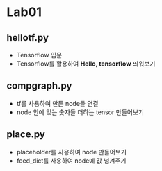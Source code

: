 # Lab01

## hellotf.py
- Tensorflow 입문
- Tensorflow를 활용하여 **Hello, tensorflow** 띄워보기

## compgraph.py
- tf를 사용하여 만든 node들 연결
- node 안에 있는 숫자들 더하는 tensor 만들어보기

## place.py
- placeholder를 사용하여 node 만들어보기
- feed_dict를 사용하여 node에 값 넘겨주기